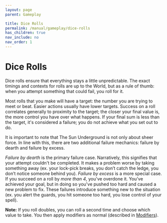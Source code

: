 ```yaml
---
layout: page
parent: Gameplay

title: Dice Rolls
permalink: /manual/gameplay/dice-rolls
has_children: true
nav_include: no
nav_order: 1
---
```

<head>
  <script type="text/javascript" src="./live/js/index.js"></script>
  <link rel="stylesheet" href="../assets/css/main.css">
</head>

# Dice Rolls
Dice rolls ensure that everything stays a little unpredictable. The exact timings and contexts for rolls are up to the World, but as a rule of thumb: when you attempt something that could fail, you roll for it. 

Most rolls that you make will have a target: the number you are trying to meet or beat. Easier actions usually have lower targets. Success on a roll correlates generally to proximity to the target; the closer your final value is, the more control you have over what happens. If your final sum is less than the target, it's considered a failure; you do not achieve what you set out to do. 

It is important to note that The Sun Underground is not only about sheer force. In line with this, there are two additional failure mechanics: failure by dearth and failure by excess. 

*Failure by dearth* is the primary failure case. Narratively, this signifies that your attempt couldn't be completed. It makes a problem worse by taking something away (ex. your lock-pick breaks, you don’t catch the ledge, you don’t notice someone behind you). *Failure by excess* is a more special case. If you succeed on a roll by *more than 4*, you've overdone it. You've achieved your goal, but in doing so you've pushed too hard and caused a new problem to fix. These failures introduce something new to the situation (ex. you alert the guards, you hit someone too hard, you lose control of your spell).

**Note:** If you roll doubles, you can roll a second time and choose which value to take. You then apply modifiers as normal (described in [Modifiers](./modifiers)). 

